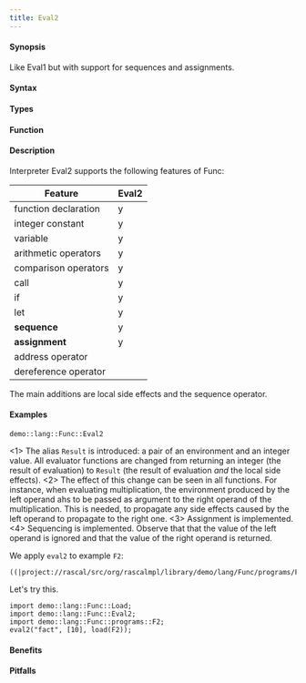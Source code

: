 ```yaml
---
title: Eval2
---
```


#### Synopsis

Like Eval1 but with support for sequences and assignments.


#### Syntax

#### Types

#### Function

#### Description

Interpreter Eval2 supports the following features of Func: 


| Feature              | Eval2 |
| --- | --- |
| function declaration | y |
| integer constant     | y |
| variable             | y |
| arithmetic operators | y |
| comparison operators | y |
| call                 | y |
| if                   | y |
| let                  | y |
| __sequence__         | y |
| __assignment__       | y |
| address operator     |
| dereference operator |




The main additions are local side effects and the sequence operator.

#### Examples

```rascal-include
demo::lang::Func::Eval2
```

                
<1> The alias `Result` is introduced: a pair of an environment and an integer value.
    All evaluator functions are changed from returning an integer (the result of evaluation) to
   `Result` (the result of evaluation _and_ the local side effects).
<2> The effect of this change can be seen in all functions. For instance, when evaluating
    multiplication, the environment produced by the left operand ahs to be passed as 
    argument to the right operand of the multiplication. This is needed, to propagate any side effects
    caused by the left operand to propagate to the right one.
<3> Assignment is implemented.
<4>  Sequencing is implemented. Observe that that the value of the left operand is ignored and that
  the value of the right operand is returned.


We apply `eval2` to example `F2`:
```rascal
((|project://rascal/src/org/rascalmpl/library/demo/lang/Func/programs/F2.func|))
```

                
Let's try this.
```rascal-shell
import demo::lang::Func::Load;
import demo::lang::Func::Eval2;
import demo::lang::Func::programs::F2;
eval2("fact", [10], load(F2));
```

#### Benefits

#### Pitfalls

